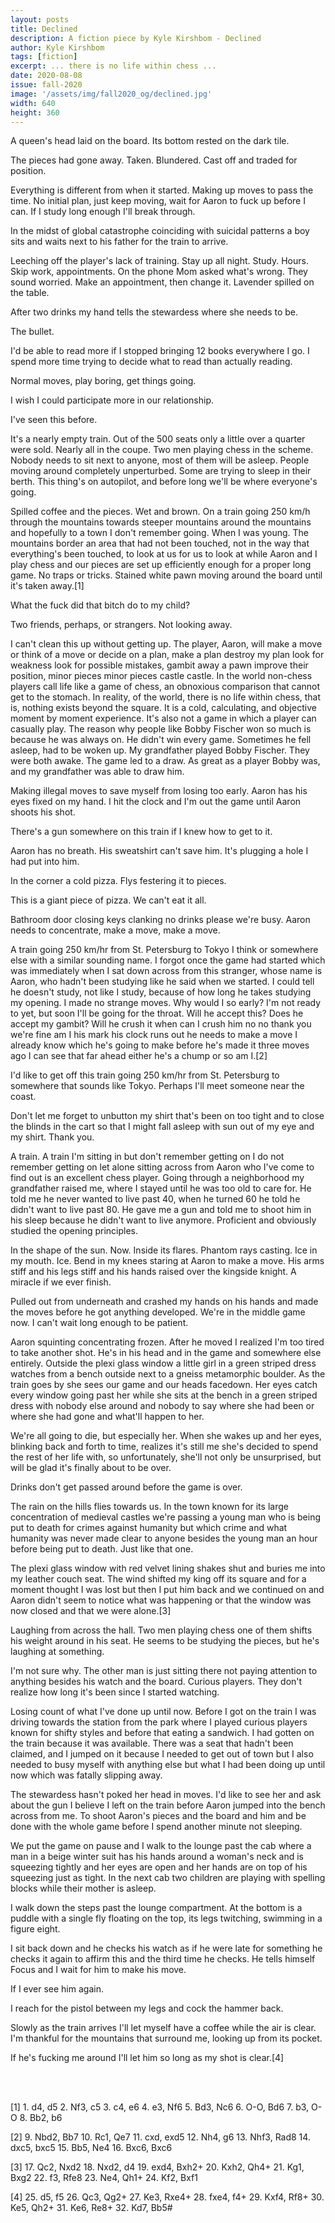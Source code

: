 ```yaml
---
layout: posts
title: Declined
description: A fiction piece by Kyle Kirshbom - Declined
author: Kyle Kirshbom
tags: [fiction]
excerpt: ... there is no life within chess ...
date: 2020-08-08
issue: fall-2020
image: '/assets/img/fall2020_og/declined.jpg'
width: 640
height: 360
---
```


A queen's head laid on the board. Its bottom rested on the dark tile.

The pieces had gone away. Taken. Blundered. Cast off and traded for
position.

Everything is different from when it started. Making up moves to pass
the time. No initial plan, just keep moving, wait for Aaron to fuck up
before I can. If I study long enough I'll break through.

In the midst of global catastrophe coinciding with suicidal patterns a
boy sits and waits next to his father for the train to arrive.

Leeching off the player's lack of training. Stay up all night. Study.
Hours. Skip work, appointments. On the phone Mom asked what's wrong.
They sound worried. Make an appointment, then change it. Lavender
spilled on the table.

After two drinks my hand tells the stewardess where she needs to be.

The bullet.

I'd be able to read more if I stopped bringing 12 books everywhere I go.
I spend more time trying to decide what to read than actually reading.

Normal moves, play boring, get things going.

I wish I could participate more in our relationship.

I've seen this before.

It's a nearly empty train. Out of the 500 seats only a little over a
quarter were sold. Nearly all in the coupe. Two men playing chess in the
scheme. Nobody needs to sit next to anyone, most of them will be asleep.
People moving around completely unperturbed. Some are trying to sleep in
their berth. This thing's on autopilot, and before long we'll be where
everyone's going.

Spilled coffee and the pieces. Wet and brown. On a train going 250 km/h
through the mountains towards steeper mountains around the mountains and
hopefully to a town I don't remember going. When I was young. The
mountains border an area that had not been touched, not in the way that
everything's been touched, to look at us for us to look at while Aaron
and I play chess and our pieces are set up efficiently enough for a
proper long game. No traps or tricks. Stained white pawn moving around
the board until it's taken away.[1]

What the fuck did that bitch do to my child?

Two friends, perhaps, or strangers. Not looking away.

I can't clean this up without getting up. The player, Aaron, will make a
move or think of a move or decide on a plan, make a plan destroy my plan
look for weakness look for possible mistakes, gambit away a pawn improve
their position, minor pieces minor pieces castle castle. In the world
non-chess players call life like a game of chess, an obnoxious
comparison that cannot get to the stomach. In reality, of the world,
there is no life within chess, that is, nothing exists beyond the
square. It is a cold, calculating, and objective moment by moment
experience. It's also not a game in which a player can casually play.
The reason why people like Bobby Fischer won so much is because he was
always on. He didn't win every game. Sometimes he fell asleep, had to be
woken up. My grandfather played Bobby Fischer. They were both awake. The
game led to a draw. As great as a player Bobby was, and my grandfather
was able to draw him.

Making illegal moves to save myself from losing too early. Aaron has his
eyes fixed on my hand. I hit the clock and I'm out the game until Aaron
shoots his shot.

There's a gun somewhere on this train if I knew how to get to it.

Aaron has no breath. His sweatshirt can't save him. It's plugging a hole
I had put into him.

In the corner a cold pizza. Flys festering it to pieces.

This is a giant piece of pizza. We can't eat it all.

Bathroom door closing keys clanking no drinks please we're busy. Aaron
needs to concentrate, make a move, make a move.

A train going 250 km/hr from St. Petersburg to Tokyo I think or
somewhere else with a similar sounding name. I forgot once the game had
started which was immediately when I sat down across from this stranger,
whose name is Aaron, who hadn't been studying like he said when we
started. I could tell he doesn't study, not like I study, because of how
long he takes studying my opening. I made no strange moves. Why would I
so early? I\'m not ready to yet, but soon I'll be going for the throat.
Will he accept this? Does he accept my gambit? Will he crush it when can
I crush him no no thank you we're fine am I his mark his clock runs out
he needs to make a move I already know which he's going to make before
he's made it three moves ago I can see that far ahead either he's a
chump or so am I.[2]

I'd like to get off this train going 250 km/hr from St. Petersburg to
somewhere that sounds like Tokyo. Perhaps I'll meet someone near the
coast.

Don't let me forget to unbutton my shirt that's been on too tight and to
close the blinds in the cart so that I might fall asleep with sun out of
my eye and my shirt. Thank you.

A train. A train I'm sitting in but don't remember getting on I do not
remember getting on let alone sitting across from Aaron who I've come to
find out is an excellent chess player. Going through a neighborhood my
grandfather raised me, where I stayed until he was too old to care for.
He told me he never wanted to live past 40, when he turned 60 he told he
didn't want to live past 80. He gave me a gun and told me to shoot him
in his sleep because he didn't want to live anymore. Proficient and
obviously studied the opening principles.

In the shape of the sun. Now. Inside its flares. Phantom rays casting.
Ice in my mouth. Ice. Bend in my knees staring at Aaron to make a move.
His arms stiff and his legs stiff and his hands raised over the kingside
knight. A miracle if we ever finish.

Pulled out from underneath and crashed my hands on his hands and made
the moves before he got anything developed. We're in the middle game
now. I can't wait long enough to be patient.

Aaron squinting concentrating frozen. After he moved I realized I'm too
tired to take another shot. He's in his head and in the game and
somewhere else entirely. Outside the plexi glass window a little girl in
a green striped dress watches from a bench outside next to a gneiss
metamorphic boulder. As the train goes by she sees our game and our
heads facedown. Her eyes catch every window going past her while she
sits at the bench in a green striped dress with nobody else around and
nobody to say where she had been or where she had gone and what'll
happen to her.

We're all going to die, but especially her. When she wakes up and her
eyes, blinking back and forth to time, realizes it's still me she's
decided to spend the rest of her life with, so unfortunately, she'll not
only be unsurprised, but will be glad it's finally about to be over.

Drinks don't get passed around before the game is over.

The rain on the hills flies towards us. In the town known for its large
concentration of medieval castles we're passing a young man who is being
put to death for crimes against humanity but which crime and what
humanity was never made clear to anyone besides the young man an hour
before being put to death. Just like that one.

The plexi glass window with red velvet lining shakes shut and buries me
into my leather couch seat. The wind shifted my king off its square and
for a moment thought I was lost but then I put him back and we continued
on and Aaron didn't seem to notice what was happening or that the window
was now closed and that we were alone.[3]

Laughing from across the hall. Two men playing chess one of them shifts
his weight around in his seat. He seems to be studying the pieces, but
he's laughing at something.

I'm not sure why. The other man is just sitting there not paying
attention to anything besides his watch and the board. Curious players.
They don't realize how long it's been since I started watching.

Losing count of what I've done up until now. Before I got on the train I
was driving towards the station from the park where I played curious
players known for shifty styles and before that eating a sandwich. I had
gotten on the train because it was available. There was a seat that
hadn't been claimed, and I jumped on it because I needed to get out of
town but I also needed to busy myself with anything else but what I had
been doing up until now which was fatally slipping away.

The stewardess hasn't poked her head in moves. I'd like to see her and
ask about the gun I believe I left on the train before Aaron jumped into
the bench across from me. To shoot Aaron's pieces and the board and him
and be done with the whole game before I spend another minute not
sleeping.

We put the game on pause and I walk to the lounge past the cab where a
man in a beige winter suit has his hands around a woman's neck and is
squeezing tightly and her eyes are open and her hands are on top of his
squeezing just as tight. In the next cab two children are playing with
spelling blocks while their mother is asleep.

I walk down the steps past the lounge compartment. At the bottom is a
puddle with a single fly floating on the top, its legs twitching,
swimming in a figure eight.

I sit back down and he checks his watch as if he were late for something
he checks it again to affirm this and the third time he checks. He tells
himself Focus and I wait for him to make his move.

If I ever see him again.

I reach for the pistol between my legs and cock the hammer back.

Slowly as the train arrives I'll let myself have a coffee while the air
is clear. I'm thankful for the mountains that surround me, looking up
from its pocket.

If he's fucking me around I'll let him so long as my shot is clear.[4]

<br>
<br>

<div class="footnotes">
<p>[1] 1. d4, d5 2. Nf3, c5 3. c4, e6 4. e3, Nf6 5. Bd3, Nc6 6. O-O,
    Bd6 7. b3, O-O 8. Bb2, b6</p>

<p>[2] 9. Nbd2, Bb7 10. Rc1, Qe7 11. cxd, exd5 12. Nh4, g6 13. Nhf3,
    Rad8 14. dxc5, bxc5 15. Bb5, Ne4 16. Bxc6, Bxc6</p>

<p>[3] 17. Qc2, Nxd2 18. Nxd2, d4 19. exd4, Bxh2+ 20. Kxh2, Qh4+ 21.
    Kg1, Bxg2 22. f3, Rfe8 23. Ne4, Qh1+ 24. Kf2, Bxf1</p>

<p>[4] 25. d5, f5 26. Qc3, Qg2+ 27. Ke3, Rxe4+ 28. fxe4, f4+ 29. Kxf4,
    Rf8+ 30. Ke5, Qh2+ 31. Ke6, Re8+ 32. Kd7, Bb5#</p>
</div>
